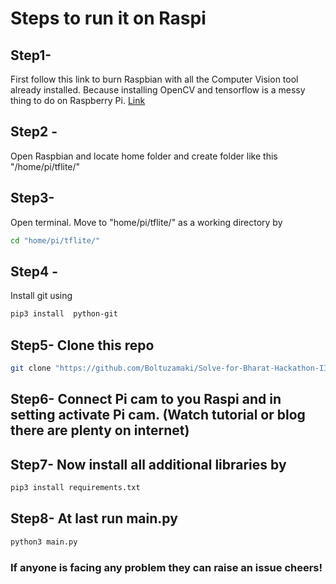 # Steps to run it on Raspi

## Step1-
First follow this link to burn Raspbian with all the Computer Vision tool already installed. Because installing OpenCV and tensorflow is a messy thing to do on Raspberry Pi.
[Link](https://www.pantechsolutions.net/blog/pre-installed-os-for-raspberry-pi-for-free/)

## Step2 - 
Open Raspbian and locate home folder and create folder like this
"/home/pi/tflite/"

## Step3-
Open terminal. Move to "home/pi/tflite/" as a working directory by

```sh
cd "home/pi/tflite/"
```

## Step4 -
Install git using 

```sh
pip3 install  python-git
```

## Step5- Clone this repo

```sh
git clone "https://github.com/Boltuzamaki/Solve-for-Bharat-Hackathon-IISC-Banglore-2020-.git"
```

## Step6- Connect Pi cam to you Raspi and in setting activate Pi cam. (Watch tutorial or blog there are plenty on internet)

## Step7- Now install all additional libraries by

```sh
pip3 install requirements.txt
```

## Step8- At last run main.py 
```sh
python3 main.py
```


### If anyone is facing any problem they can raise an issue cheers!
